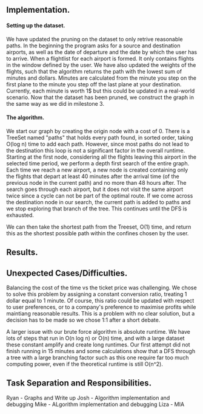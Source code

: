 ## Implementation. 
#### Setting up the dataset. 
We have updated the pruning on the dataset to only retrive reasonable paths. In the beginning the program asks for a source and destination airports, as well as the date of departure and the date by which the user has to arrive. When a flightlist for each airport is formed. It only contains flights in the window defined by the user. We have also updated the weights of the flights, such that the algorithm returns the path with the lowest sum of minutes and dollars. Minutes are calculated from the minute you step on the first plane to the minute you step off the last plane at your destination. Currently, each minute is worth 1$ but this could be updated in a real-world scenario. Now that the dataset has been pruned, we construct the graph in the same way as we did in milestone 3.  

#### The algorithm. 
We start our graph by creating the origin node with a cost of 0. There is a TreeSet named "paths" that holds every path found, in sorted order, taking O(log n) time to add each path. However, since most paths do not lead to the destination this loop is not a significant factor in the overall runtime. Starting at the first node, considering all the flights leaving this airport in the selected time period, we perform a depth first search of the entire graph. Each time we reach a new airport, a new node is created containing only the flights that depart at least 40 minutes after the arrival time (of the previous node in the current path) and no more than 48 hours after. The search goes through each airport, but it does not visit the same airport twice since a cycle can not be part of the optimal route. If we come across the destination node in our search, the current path is added to paths and we stop exploring that branch of the tree. This continues until the DFS is exhausted.

We can then take the shortest path from the Treeset, O(1) time, and return this as the shortest possible path within the confines chosen by the user.


## Results.

## Unexpected Cases/Difficulties.

Balancing the cost of the time vs the ticket price was challenging. We chose to solve this problem by assigning a constant conversion ratio, treating 1 dollar equal to 1 minute. Of course, this ratio could be updated with respect to user preferences, or to a company's preference to maximise profits while maintiang reasonable results. This is a problem with no clear solution, but a decision has to be made so we chose 1:1 after a short debate.  

A larger issue with our brute force algorithm is absolute runtime. We have lots of steps that run in O(n log n) or O(n) time, and with a large dataset these constant amplify and create long runtimes. Our first attempt did not finish running in 15 minutes and some calculations show that a DFS through a tree with a large branching factor such as this one require far too much computing power, even if the theoretical runtime is still O(n^2).

## Task Separation and Responsibilities. 
Ryan - Graphs and Write up
Josh - Algorithm implementation and debugging 
Mike - ALgorithm implementation and debugging
Liza - MIA
